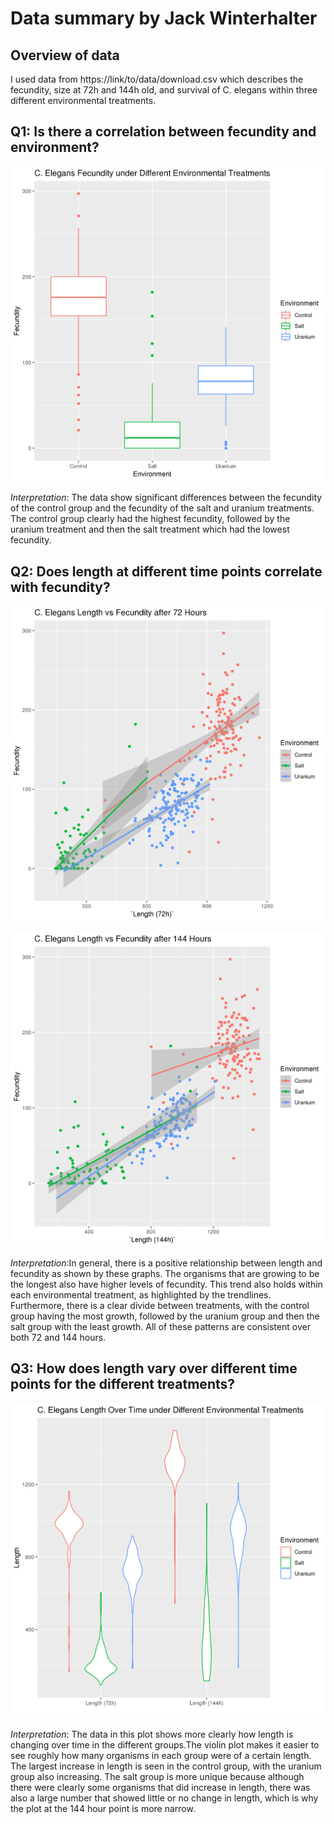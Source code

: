 # Data summary by Jack Winterhalter


## Overview of data
I used data from https://link/to/data/download.csv which describes the fecundity, size at 72h and 144h old, and survival of C. elegans within three different environmental treatments.

## Q1: Is there a correlation between fecundity and environment?

![Fecundity vs Environment](/jw4pj/fecundityVSenvironment.png)

*Interpretation*: The data show significant differences between the fecundity of the control group and the fecundity of the salt and uranium treatments. The control group clearly had the highest fecundity, followed by the uranium treatment and then the salt treatment which had the lowest fecundity.  

## Q2: Does length at different time points correlate with fecundity?

![Length vs Fecundity at 72h](/jw4pj/lengthVSfecundity.png)

![Length vs Fecundity at 144h](/jw4pj/lengthVSfecundity144.png)


*Interpretation*:In general, there is a positive relationship between length and fecundity as shown by these graphs. The organisms that are growing to be the longest also have higher levels of fecundity. This trend also holds within each environmental treatment, as highlighted by the trendlines. Furthermore, there is a clear divide between treatments, with the control group having the most growth, followed by the uranium group and then the salt group with the least growth. All of these patterns are consistent over both 72 and 144 hours. 

## Q3: How does length vary over different time points for the different treatments? 

![Length vs Time](/jw4pj/lengthVStime.png)


*Interpretation*: The data in this plot shows more clearly how length is changing over time in the different groups.The violin plot makes it easier to see roughly how many organisms in each group were of a certain length. The largest increase in length is seen in the control group, with the uranium group also increasing. The salt group is more unique because although there were clearly some organisms that did increase in length, there was also a large number that showed little or no change in length, which is why the plot at the 144 hour point is more narrow.  
